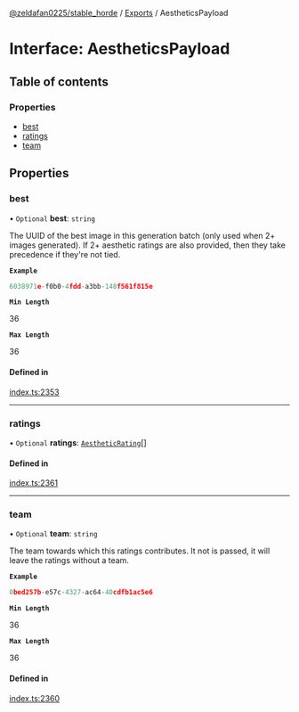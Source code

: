 [@zeldafan0225/stable_horde](../README.md) / [Exports](../modules.md) / AestheticsPayload

# Interface: AestheticsPayload

## Table of contents

### Properties

- [best](AestheticsPayload.md#best)
- [ratings](AestheticsPayload.md#ratings)
- [team](AestheticsPayload.md#team)

## Properties

### best

• `Optional` **best**: `string`

The UUID of the best image in this generation batch (only used when 2+ images generated). If 2+ aesthetic ratings are also provided, then they take precedence if they're not tied.

**`Example`**

```ts
6038971e-f0b0-4fdd-a3bb-148f561f815e
```

**`Min Length`**

36

**`Max Length`**

36

#### Defined in

[index.ts:2353](https://github.com/MrlolDev/stable_horde/blob/07c9e41/index.ts#L2353)

___

### ratings

• `Optional` **ratings**: [`AestheticRating`](AestheticRating.md)[]

#### Defined in

[index.ts:2361](https://github.com/MrlolDev/stable_horde/blob/07c9e41/index.ts#L2361)

___

### team

• `Optional` **team**: `string`

The team towards which this ratings contributes. It not is passed, it will leave the ratings without a team.

**`Example`**

```ts
0bed257b-e57c-4327-ac64-40cdfb1ac5e6
```

**`Min Length`**

36

**`Max Length`**

36

#### Defined in

[index.ts:2360](https://github.com/MrlolDev/stable_horde/blob/07c9e41/index.ts#L2360)
